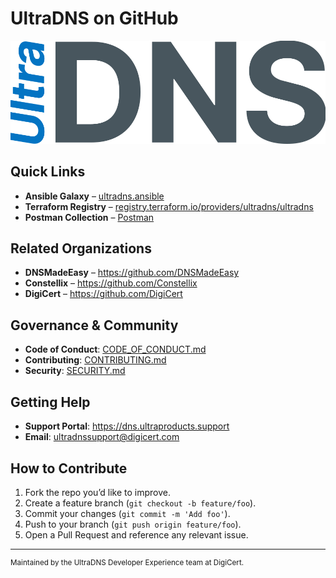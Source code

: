 # UltraDNS on GitHub

![UltraDNS Logo](https://raw.githubusercontent.com/ultradns/.github/refs/heads/master/img/ultradns_logo.svg)

## Quick Links

- **Ansible Galaxy** – [ultradns.ansible](https://galaxy.ansible.com/ultradns/ultradns)  
- **Terraform Registry** – [registry.terraform.io/providers/ultradns/ultradns](https://registry.terraform.io/providers/ultradns/ultradns)  
- **Postman Collection** – [Postman](https://www.postman.com/digicertultradns/ultradns-public-workspace/overview)  

## Related Organizations

- **DNSMadeEasy**   – https://github.com/DNSMadeEasy  
- **Constellix**    – https://github.com/Constellix  
- **DigiCert**      – https://github.com/DigiCert 

## Governance & Community

- **Code of Conduct**: [CODE_OF_CONDUCT.md](https://github.com/UltraDNS/.github/blob/master/CODE_OF_CONDUCT.md)  
- **Contributing**: [CONTRIBUTING.md](https://github.com/UltraDNS/.github/blob/master/CONTRIBUTING.md)  
- **Security**: [SECURITY.md](https://github.com/UltraDNS/.github/blob/master/SECURITY.md)  

## Getting Help

- **Support Portal**: https://dns.ultraproducts.support
- **Email**: ultradnssupport@digicert.com  

## How to Contribute

1. Fork the repo you’d like to improve.  
2. Create a feature branch (`git checkout -b feature/foo`).  
3. Commit your changes (`git commit -m 'Add foo'`).  
4. Push to your branch (`git push origin feature/foo`).  
5. Open a Pull Request and reference any relevant issue.

---

<sup>Maintained by the UltraDNS Developer Experience team at DigiCert.</sup>
